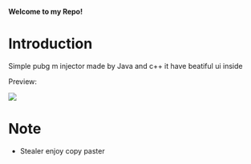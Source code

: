**Welcome to my Repo!**

# Introduction
Simple pubg m injector made by Java and c++ it have beatiful ui inside 

Preview:

![](https://im.ezgif.com/tmp/ezgif-1-a46e35f86998.gif)

# Note
* Stealer enjoy copy paster 


